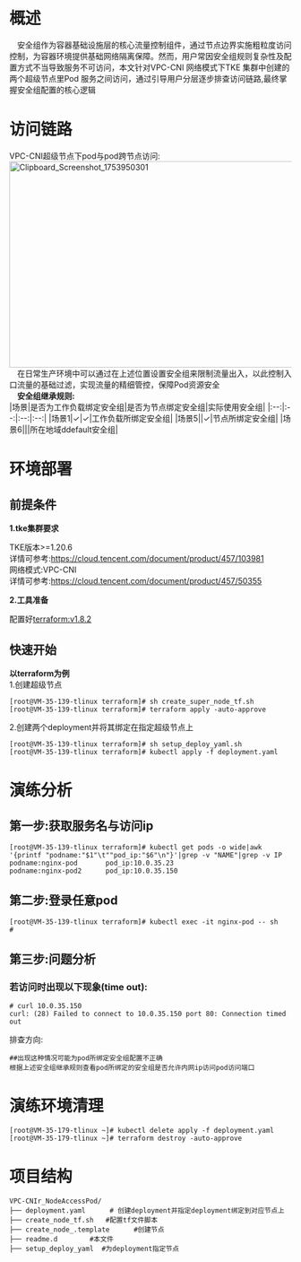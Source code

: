
# 概述
&emsp;安全组作为容器基础设施层的核心流量控制组件，通过节点边界实施粗粒度访问控制，为容器环境提供基础网络隔离保障。然而，用户常因安全组规则复杂性及配置方式不当导致服务不可访问，本文针对VPC-CNI 网络模式下TKE 集群中创建的两个超级节点里Pod 服务之间访问，通过引导用户分层逐步排查访问链路,最终掌握安全组配置的核心逻辑


# 访问链路
VPC-CNI超级节点下pod与pod跨节点访问:<br>
[<img width="602" height="368" alt="Clipboard_Screenshot_1753950301" src="https://github.com/user-attachments/assets/17579eb6-a884-4612-9d28-3b25465578e2" />
](https://github.com/aliantli/sg_playbook_1/blob/707ca4acc7628cdbb956b8cc3bffdcbd2ac9afa9/playbook/VPC_Super_PodAccessPod/image/flowchart2.md)
 <br>&emsp;在日常生产环境中可以通过在上述位置设置安全组来限制流量出入，以此控制入口流量的基础过滤，实现流量的精细管控，保障Pod资源安全
<br>**&emsp;安全组继承规则:**<br>
|场景|是否为工作负载绑定安全组|是否为节点绑定安全组|实际使用安全组|
|:--:|:--:|:--:|:--:|
|场景1|✓|✓|工作负载所绑定安全组|
|场景5||✓|节点所绑定安全组|
|场景6|||所在地域ddefault安全组|
# 环境部署
## 前提条件
**1.tke集群要求**

TKE版本>=1.20.6
<br>详情可参考:https://cloud.tencent.com/document/product/457/103981<br>
网络模式:VPC-CNI<br>
详情可参考:https://cloud.tencent.com/document/product/457/50355

**2.工具准备**

配置好[terraform:v1.8.2](https://developer.hashicorp.com/terraform)
## 快速开始
**以terraform为例**<br>
 1.创建超级节点
```
[root@VM-35-139-tlinux terraform]# sh create_super_node_tf.sh 
[root@VM-35-139-tlinux terraform]# terraform apply -auto-approve
```
 2.创建两个deployment并将其绑定在指定超级节点上
```
[root@VM-35-139-tlinux terraform]# sh setup_deploy_yaml.sh
[root@VM-35-139-tlinux terraform]# kubectl apply -f deployment.yaml
```

# 演练分析
## 第一步:获取服务名与访问ip
```
[root@VM-35-139-tlinux terraform]# kubectl get pods -o wide|awk '{printf "podname:"$1"\t""pod_ip:"$6"\n"}'|grep -v "NAME"|grep -v IP
podname:nginx-pod       pod_ip:10.0.35.23
podname:nginx-pod2      pod_ip:10.0.35.150
```
## 第二步:登录任意pod
```
[root@VM-35-139-tlinux terraform]# kubectl exec -it nginx-pod -- sh
#
```
## 第三步:问题分析
### 若访问时出现以下现象(time out):
```
# curl 10.0.35.150
curl: (28) Failed to connect to 10.0.35.150 port 80: Connection timed out
```
排查方向:
```
##出现这种情况可能为pod所绑定安全组配置不正确
根据上述安全组继承规则查看pod所绑定的安全组是否允许内网ip访问pod访问端口
```
# 演练环境清理
```
[root@VM-35-179-tlinux ~]# kubectl delete apply -f deployment.yaml
[root@VM-35-179-tlinux ~]# terraform destroy -auto-approve
```
# 项目结构
```
VPC-CNIr_NodeAccessPod/  
├── deployment.yaml      # 创建deployment并指定deployment绑定到对应节点上
├── create_node_tf.sh   #配置tf文件脚本
├── create_node_.template      #创建节点
├── readme.d        #本文件
├── setup_deploy_yaml  #为deployment指定节点
```


